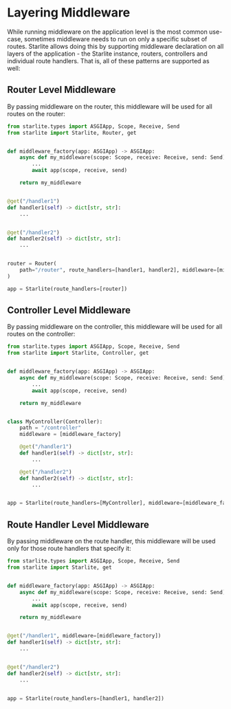 # Layering Middleware

While running middleware on the application level is the most common use-case, sometimes middleware needs to run on only
a specific subset of routes. Starlite allows doing this by supporting middleware declaration on all layers of the
application - the Starlite instance, routers, controllers and individual route handlers. That is, all of these patterns
are supported as well:

## Router Level Middleware

By passing middleware on the router, this middleware will be used for all routes on the router:

```python
from starlite.types import ASGIApp, Scope, Receive, Send
from starlite import Starlite, Router, get


def middleware_factory(app: ASGIApp) -> ASGIApp:
    async def my_middleware(scope: Scope, receive: Receive, send: Send) -> None:
        ...
        await app(scope, receive, send)

    return my_middleware


@get("/handler1")
def handler1(self) -> dict[str, str]:
    ...


@get("/handler2")
def handler2(self) -> dict[str, str]:
    ...


router = Router(
    path="/router", route_handlers=[handler1, handler2], middleware=[middleware_factory]
)

app = Starlite(route_handlers=[router])
```

## Controller Level Middleware

By passing middleware on the controller, this middleware will be used for all routes on the controller:

```python
from starlite.types import ASGIApp, Scope, Receive, Send
from starlite import Starlite, Controller, get


def middleware_factory(app: ASGIApp) -> ASGIApp:
    async def my_middleware(scope: Scope, receive: Receive, send: Send) -> None:
        ...
        await app(scope, receive, send)

    return my_middleware


class MyController(Controller):
    path = "/controller"
    middleware = [middleware_factory]

    @get("/handler1")
    def handler1(self) -> dict[str, str]:
        ...

    @get("/handler2")
    def handler2(self) -> dict[str, str]:
        ...


app = Starlite(route_handlers=[MyController], middleware=[middleware_factory])
```

## Route Handler Level Middleware

By passing middleware on the route handler, this middleware will be used only for those route handlers that specify it:

```python
from starlite.types import ASGIApp, Scope, Receive, Send
from starlite import Starlite, get


def middleware_factory(app: ASGIApp) -> ASGIApp:
    async def my_middleware(scope: Scope, receive: Receive, send: Send) -> None:
        ...
        await app(scope, receive, send)

    return my_middleware


@get("/handler1", middleware=[middleware_factory])
def handler1(self) -> dict[str, str]:
    ...


@get("/handler2")
def handler2(self) -> dict[str, str]:
    ...


app = Starlite(route_handlers=[handler1, handler2])
```
